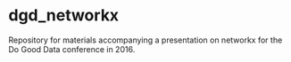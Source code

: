 # dgd_networkx
Repository for materials accompanying a presentation on networkx for the Do Good Data conference in 2016.
